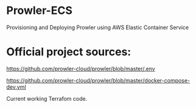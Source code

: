 # Prowler-ECS
Provisioning and Deploying Prowler using AWS Elastic Container Service


# Official project sources:

https://github.com/prowler-cloud/prowler/blob/master/.env

https://github.com/prowler-cloud/prowler/blob/master/docker-compose-dev.yml

Current working Terrafom code.